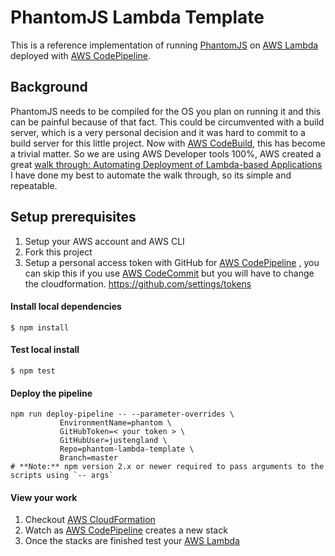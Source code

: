 # PhantomJS Lambda Template

This is a reference implementation of running [PhantomJS](http://phantomjs.org/) on [AWS Lambda](http://aws.amazon.com/lambda/) deployed with [AWS CodePipeline](https://aws.amazon.com/codepipeline/).

## Background
PhantomJS needs to be compiled for the OS you plan on running it and this can be painful because of that fact. This could be circumvented with a build server, which is a very personal decision and it was hard to commit to a build server for this little project.
Now with [AWS CodeBuild](http://aws.amazon.com/codebuild/), this has become a trivial matter. So we are using AWS Developer tools 100%, AWS created a great
[walk through: Automating Deployment of Lambda-based Applications](http://docs.aws.amazon.com/lambda/latest/dg/automating-deployment.html)
I have done my best to automate the walk through, so its simple and repeatable.

## Setup prerequisites
1. Setup your AWS account and AWS CLI
1. Fork this project
1. Setup a personal access token with GitHub for [AWS CodePipeline](https://aws.amazon.com/codepipeline/) , you can skip this if you use [AWS CodeCommit](https://aws.amazon.com/codecommit/) but you will have to change the cloudformation.
https://github.com/settings/tokens

#### Install local dependencies 
```
$ npm install
```

#### Test local install 
```
$ npm test
```

#### Deploy the pipeline
```
npm run deploy-pipeline -- --parameter-overrides \
           EnvironmentName=phantom \
           GitHubToken=< your token > \
           GitHubUser=justengland \
           Repo=phantom-lambda-template \
           Branch=master
# **Note:** npm version 2.x or newer required to pass arguments to the scripts using `-- args`
```
#### View your work
1. Checkout [AWS CloudFormation](https://console.aws.amazon.com/cloudformation/home)
1. Watch as [AWS CodePipeline](https://console.aws.amazon.com/codepipeline/home) creates a new stack
1. Once the stacks are finished test your [AWS Lambda](https://console.aws.amazon.com/lambda/home)

